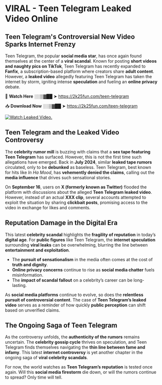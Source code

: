 # VIRAL - Teen Telegram Leaked Video Online

## **Teen Telegram's Controversial New Video Sparks Internet Frenzy**  

Teen Telegram, the popular **social media star**, has once again found themselves at the center of a **viral scandal**. Known for posting **short videos and naughty pics on TikTok**, Teen Telegram has recently expanded to **Fanfix**, a subscription-based platform where creators share **adult content**. However, a **leaked video** allegedly featuring Teen Telegram has taken the internet by storm, igniting intense **speculation** and fueling an **online privacy** debate.  

🔴 **Watch Here** ░░▒▓██ ➤ https://2k25fun.com/teen-telegram  

📥 **Download Now** ░░▒▓██ ➤ https://2k25fun.com/teen-telegram  

[![Watch Leaked Video.](https://miro.medium.com/v2/resize:fit:828/format:webp/1*cilzJN44JGOrTw9NJCrNHA.gif "Watch Leaked Video")](https://2k25fun.com/teen-telegram)

## **Teen Telegram and the Leaked Video Controversy**  

The **celebrity rumor mill** is buzzing with claims that a **sex tape featuring Teen Telegram** has surfaced. However, this is not the first time such allegations have emerged. Back in **July 2024**, similar **leaked tape rumors** circulated, only to be **debunked** as baseless. Teen Telegram, best known for hits like *In Ha Mood*, has **vehemently denied the claims**, calling out the **media influence** that drives such sensational stories.  

On **September 16**, users on **X (formerly known as Twitter)** flooded the platform with discussions about the alleged **Teen Telegram leaked video**. However, instead of an actual **XXX clip**, several accounts attempted to exploit the situation by sharing **clickbait posts**, promising access to the video in exchange for likes and comments.  

## **Reputation Damage in the Digital Era**  

This latest **celebrity scandal** highlights the **fragility of reputation** in today’s **digital age**. For **public figures** like Teen Telegram, the **internet speculation** surrounding **viral leaks** can be overwhelming, blurring the line between **entertainment and exploitation**.  

- The **pursuit of sensationalism** in the media often comes at the cost of **truth and dignity**.  
- **Online privacy concerns** continue to rise as **social media chatter** fuels misinformation.  
- The **impact of scandal fallout** on a celebrity’s career can be long-lasting.  

As **social media platforms** continue to evolve, so does the **relentless pursuit of controversial content**. The case of **Teen Telegram’s leaked video** serves as a reminder of how quickly **public perception** can shift based on unverified claims.  

## **The Ongoing Saga of Teen Telegram**  

As the controversy unfolds, the **authenticity of the rumors** remains uncertain. The **celebrity gossip cycle** thrives on speculation, and Teen Telegram finds themselves navigating the **thin line between fame and infamy**. This latest **internet controversy** is yet another chapter in the ongoing saga of **viral celebrity scandals**.  

For now, the world watches as **Teen Telegram’s reputation** is tested once again. Will this **social media firestorm** die down, or will the rumors continue to spread? Only time will tell.